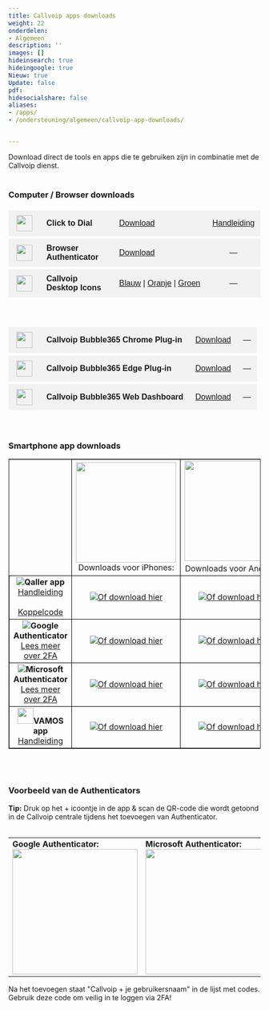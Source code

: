 ```yaml
---
title: Callvoip apps downloads
weight: 22
onderdelen:
- Algemeen
description: ''
images: []
hideinsearch: true
hideingoogle: true
Nieuw: true
Update: false
pdf: 
hidesocialshare: false
aliases:
- /apps/
- /ondersteuning/algemeen/callvoip-app-downloads/


---
```

Download direct de tools en apps die te gebruiken zijn in combinatie met de Callvoip dienst.<br><br>
<h3>Computer / Browser downloads</h3>
<table cellspacing="0" cellpadding="0" style="border-collapse:separate;border-spacing:0 5px;width:100%;font-family:Arial,sans-serif;">
  <tr style="background-color:#f2f2f2;">
    <td style="border:none;padding:10px 12px;width:40px;text-align:center;vertical-align:middle;">
      <img src="https://lh3.googleusercontent.com/hnPEM81dFb18FlOTGYv54Rnc2i1b5yOVMItuNog4rqduciO8nLhylJ1JuXeSBij7AT1K1owFctZkjI0GRAhEzyjStg=w128-h128-e365-rj-sc0x00ffffff" width="32" height="32" style="vertical-align:middle;">
    </td>
    <td style="border:none;padding:10px 12px;font-weight:bold;vertical-align:middle;">Click to Dial</td>
    <td style="border:none;padding:10px 12px;text-align:left;white-space:nowrap;vertical-align:middle;">
      <a href="https://chrome.google.com/webstore/detail/callvoip-click-to-dial/hnjepanannlajhppemgdmcjjpimlhkgm?hl=nl" target="_blank">Download</a>
    </td>
    <td style="border:none;padding:10px 12px;text-align:center;white-space:nowrap;vertical-align:middle;">
      <a href="https://www.callvoip.nl/ondersteuning/integraties/click-to-dial/">Handleiding</a>
    </td>
  </tr>

  <tr style="background-color:#f2f2f2;">
    <td style="border:none;padding:10px 12px;width:40px;text-align:center;vertical-align:middle;">
      <img src="https://lh3.googleusercontent.com/LEgohRXYMasRoU-SXiJrkH_LsMMMgpKERWbOCpofID-cbbtKm4DjovRnDo2eiyvWBGcOUSjvQmBPOGKJW7g8y1aJCw=w128-h128-e365-rj-sc0x00ffffff" width="32" height="32" style="vertical-align:middle;">
    </td>
    <td style="border:none;padding:10px 12px;font-weight:bold;vertical-align:middle;">Browser Authenticator</td>
    <td style="border:none;padding:10px 12px;text-align:left;white-space:nowrap;vertical-align:middle;">
      <a href="https://chrome.google.com/webstore/detail/authenticator/bhghoamapcdpbohphigoooaddinpkbai" target="_blank">Download</a>
    </td>
    <td style="border:none;padding:10px 12px;text-align:center;white-space:nowrap;vertical-align:middle;">—</td>
  </tr>
  <tr style="background-color:#f2f2f2;">
    <td style="border:none;padding:10px 12px;width:40px;text-align:center;vertical-align:middle;">
      <img src="https://files.callvoip.nl/downloads/ico-blue.ico" width="32" height="32" style="vertical-align:middle;">
    </td>
    <td style="border:none;padding:10px 12px;font-weight:bold;vertical-align:middle;">Callvoip Desktop Icons</td>
    <td style="border:none;padding:10px 12px;text-align:left;white-space:nowrap;vertical-align:middle;">
      <a href="https://callvoip.nl/ico1" target="_blank">Blauw</a> |
      <a href="https://callvoip.nl/ico2" target="_blank">Oranje</a> |
      <a href="https://callvoip.nl/ico3" target="_blank">Groen</a>
    </td>
    <td style="border:none;padding:10px 12px;text-align:center;white-space:nowrap;vertical-align:middle;">—</td>
  </tr>
</table>
<br>
<table cellspacing="0" cellpadding="0" style="border-collapse:separate;border-spacing:0 5px;width:100%;font-family:Arial,sans-serif;">
  <tr style="background-color:#f2f2f2;">
    <td style="border:none;padding:10px 12px;width:40px;text-align:center;vertical-align:middle;">
      <img src="https://lh3.googleusercontent.com/j3tINOvSgcuKInS6UlMjsdtuXQRwnSaYP2i5_2LJ2-Nto5JYdpTDdnVO-R9p7cb2jNmS8qRkJBHzHKwH_Bk8KHOU0w=s60" width="32" height="32" style="vertical-align:middle;">
    </td>
    <td style="border:none;padding:10px 12px;font-weight:bold;vertical-align:middle;">Callvoip Bubble365 Chrome Plug-in</td>
    <td style="border:none;padding:10px 12px;text-align:left;white-space:nowrap;vertical-align:middle;">
      <a href="https://chromewebstore.google.com/detail/bubble365/ccgmdckiocfdmiapdcknbnmgokjkedkg" target="_blank">Download</a>
    </td>
    <td style="border:none;padding:10px 12px;text-align:center;white-space:nowrap;vertical-align:middle;">—</td>
  </tr>
    <tr style="background-color:#f2f2f2;">
    <td style="border:none;padding:10px 12px;width:40px;text-align:center;vertical-align:middle;">
      <img src="https://lh3.googleusercontent.com/j3tINOvSgcuKInS6UlMjsdtuXQRwnSaYP2i5_2LJ2-Nto5JYdpTDdnVO-R9p7cb2jNmS8qRkJBHzHKwH_Bk8KHOU0w=s60" width="32" height="32" style="vertical-align:middle;">
    </td>
    <td style="border:none;padding:10px 12px;font-weight:bold;vertical-align:middle;">Callvoip Bubble365 Edge Plug-in</td>
    <td style="border:none;padding:10px 12px;text-align:left;white-space:nowrap;vertical-align:middle;"><a href="https://microsoftedge.microsoft.com/addons/detail/bubble365/ofglgfkijflldmmldabogfodljicagbj" target="_blank">Download</a>
    </td>
    <td style="border:none;padding:10px 12px;text-align:center;white-space:nowrap;vertical-align:middle;">—</td>
  </tr>
    <tr style="background-color:#f2f2f2;">
    <td style="border:none;padding:10px 12px;width:40px;text-align:center;vertical-align:middle;">
      <img src="https://lh3.googleusercontent.com/j3tINOvSgcuKInS6UlMjsdtuXQRwnSaYP2i5_2LJ2-Nto5JYdpTDdnVO-R9p7cb2jNmS8qRkJBHzHKwH_Bk8KHOU0w=s60" width="32" height="32" style="vertical-align:middle;">
    </td>
    <td style="border:none;padding:10px 12px;font-weight:bold;vertical-align:middle;">Callvoip Bubble365 Web Dashboard</td>
    <td style="border:none;padding:10px 12px;text-align:left;white-space:nowrap;vertical-align:middle;">
      <a href="https://chromewebstore.google.com/detail/bubble365/ccgmdckiocfdmiapdcknbnmgokjkedkg" target="_blank">Download</a>
    </td>
    <td style="border:none;padding:10px 12px;text-align:center;white-space:nowrap;vertical-align:middle;">—</td>
  </tr>
</table>

<br>
<h3>Smartphone app downloads</h3>
<table border="1" cellpadding="10">
<tbody>
<tr>
<td>&nbsp;</td>
<td style="border: 1px solid black;"><center><img src="https://res.cloudinary.com/callvoip/image/upload/v1686299047/App-Stroe.png" width="200px">Downloads voor iPhones:</center></td>
<td style="border: 1px solid black;"><center><img src="https://res.cloudinary.com/callvoip/image/upload/v1686299047/googleplay_zhcnme.png" width="200px" style="padding-bottom: 5px;">Downloads voor Androids:</center></td>
</tr>
<tr>
<td style="border: 1px solid black;"><center><img src="https://res.cloudinary.com/callvoip/image/upload/v1686299047/qaller5.png"><b>Qaller app</b><br><a href="https://www.callvoip.nl/ondersteuning/simmpl-functionaliteiten/qaller-ios-5/">Handleiding</a><br><br><a href="https://callvoip.nl/koppelcode">Koppelcode</a></center></td>
<td style="border: 1px solid black;"><center><img src="https://res.cloudinary.com/callvoip/image/upload/v1690890155/qaller-apple.png"><a href="https://apps.apple.com/nl/app/qaller/id1140548146" target="_blank">Of download hier</a></center></td>
<td style="border: 1px solid black;"><center><img src="https://res.cloudinary.com/callvoip/image/upload/v1690891028/qaller-google.png"><a href="https://play.google.com/store/apps/details?id=com.digifoon.qaller&hl=nl" target="_blank">Of download hier</a></center></td>
</tr>
<tr>
<td style="border: 1px solid black;"><center><img src="https://res.cloudinary.com/callvoip/image/upload/v1686299047/googleauth2.png"><b>Google Authenticator</b><br><a href="https://www.callvoip.nl/2fa-tips/">Lees meer over 2FA</a></center></td>
<td style="border: 1px solid black;"><center><img src="https://res.cloudinary.com/callvoip/image/upload/v1690890485/google-apple.png"><a href="https://apps.apple.com/us/app/google-authenticator/id388497605" target="_blank">Of download hier</a></center></td>
<td style="border: 1px solid black;"><center><img src="https://res.cloudinary.com/callvoip/image/upload/v1690891028/google-google.png"><a href="https://play.google.com/store/apps/details?id=com.google.android.apps.authenticator2&hl=en&gl=US&pli=1" target="_blank">Of download hier</a></center></td>
</tr>
<tr>
<td style="border: 1px solid black;"><center><img src="https://res.cloudinary.com/callvoip/image/upload/v1686299047/micro2fa.png"><b>Microsoft Authenticator</b><br><a href="https://www.callvoip.nl/2fa-tips/">Lees meer over 2FA</a></center></td>
<td style="border: 1px solid black;"><center><img src="https://res.cloudinary.com/callvoip/image/upload/v1690890485/microsoft-apple2.png"><a href="https://apps.apple.com/us/app/microsoft-authenticator/id983156458" target="_blank">Of download hier</a></center></td>
<td style="border: 1px solid black;"><center><img src="https://res.cloudinary.com/callvoip/image/upload/v1690891028/microsoft-google.png"><a href="https://play.google.com/store/apps/details?id=com.azure.authenticator&hl=en&gl=US" target="_blank">Of download hier</a></center></td>
</tr>
<tr>
<td style="border: 1px solid black;"><center><img src="https://res.cloudinary.com/callvoip/image/upload/v1686299047/vamos_fupe0q.png" width="32px"><b>VAMOS app</b><br><a href="https://www.callvoip.nl/ondersteuning/vast-mobiel/vast-mobiel-handleiding/">Handleiding</a></center></td>
<td style="border: 1px solid black;"><center><img src="https://res.cloudinary.com/callvoip/image/upload/v1690890485/vamos-apple.png"><a href="https://apps.apple.com/nl/app/vamos-vast-mobiel/id1449692498" target="_blank">Of download hier</a></center></td>
<td style="border: 1px solid black;"><center><img src="https://res.cloudinary.com/callvoip/image/upload/v1690891028/vamos-google.png"><a href="https://play.google.com/store/apps/details?id=com.digifoon.fmc" target="_blank">Of download hier</a></center></td>
</tr>
</tbody>
</table>
<br><br>
<h3>Voorbeeld van de Authenticators</h3>
<b>Tip:</b> Druk op het + icoontje in de app & scan de QR-code die wordt getoond in de Callvoip centrale tijdens het toevoegen van Authenticator.<br><br>
<table cellpadding="10">
<tr>
<td><b>Google Authenticator:</b><br><img src="https://res.cloudinary.com/callvoip/image/upload/v1691051265/Google_Auth-example.png" width="250px"></td>
<td><b>Microsoft Authenticator:</b><br><img src="https://res.cloudinary.com/callvoip/image/upload/v1691051265/microsoft_Auth-example.png" width="250px"></td>
<td><b>Microsoft Authenticator:</b><br><img src="https://res.cloudinary.com/callvoip/image/upload/v1691051265/microsoft_Auth-example2.png" width="250px"></td>
</tr>
</table>
Na het toevoegen staat "Callvoip + je gebruikersnaam" in de lijst met codes. Gebruik deze code om veilig in te loggen via 2FA!
